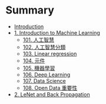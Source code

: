 # Summary

* [Introduction](README.md)
* [1. Introduction to Machine Learning](/100.md)
  * [101. 人工智慧]()
  * [102. 人工智慧分類]()
  * [103. Linear regression]()
  * [104. 元件]()
  * [105. 機器學習]()
  * [106. Deep Learning]()
  * [107. Data Science]()
  * [108. Open Data 重要性]()
* [2. LeNet and Back Propagation](/200.md)



